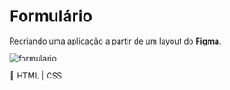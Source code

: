 # Formulário

Recriando uma aplicação a partir de um layout do [**Figma**](https://www.figma.com/file/OV4vXoyYiWRR78U7o4pjkp/Explorer-Stage-03-Projeto-01-(Copy)?node-id=0-1&t=fwm9rFNHhdcHdZ4s-0).


![formulario](https://user-images.githubusercontent.com/81052476/229915888-3e672529-1d7e-4b70-922d-c930d83dda1c.PNG)


:seedling: HTML | CSS
